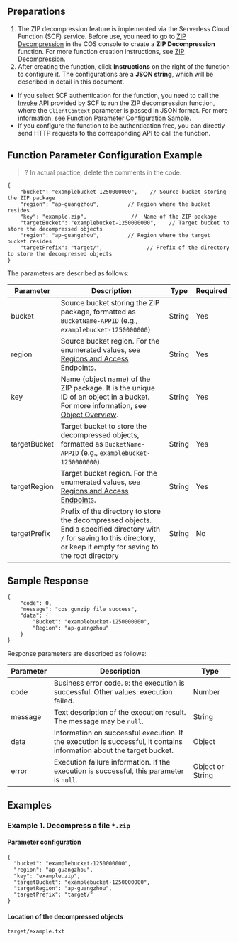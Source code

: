 ## Preparations

1. The ZIP decompression feature is implemented via the Serverless Cloud Function (SCF) service. Before use, you need to go to [ZIP Decompression](https://console.cloud.tencent.com/cos5/application/cosGunzipApi) in the COS console to create a **ZIP Decompression** function. For more function creation instructions, see [ZIP Decompression](https://intl.cloud.tencent.com/document/product/436/45163).
2. After creating the function, click **Instructions** on the right of the function to configure it. The configurations are a **JSON string**, which will be described in detail in this document.
 - If you select SCF authentication for the function, you need to call the [Invoke](https://intl.cloud.tencent.com/document/product/583/17243) API provided by SCF to run the ZIP decompression function, where the `ClientContext` parameter is passed in JSON format. For more information, see [Function Parameter Configuration Sample](#1).
 - If you configure the function to be authentication free, you can directly send HTTP requests to the corresponding API to call the function.


<span id=1></span>
## Function Parameter Configuration Example

>? In actual practice, delete the comments in the code.
>

```plaintext
{
    "bucket": "examplebucket-1250000000",    // Source bucket storing the ZIP package
    "region": "ap-guangzhou",         // Region where the bucket resides
    "key": "example.zip",              //  Name of the ZIP package
    "targetBucket": "examplebucket-1250000000",    // Target bucket to store the decompressed objects
    "region": "ap-guangzhou",         // Region where the target bucket resides
    "targetPrefix": "target/",              // Prefix of the directory to store the decompressed objects
}
```

The parameters are described as follows:

| Parameter | Description | Type | Required |
| ------------ | ------------------------------------------------------------ | ------ | -------- |
| bucket  | Source bucket storing the ZIP package, formatted as `BucketName-APPID` (e.g., `examplebucket-1250000000`) | String  | Yes |
| region | Source bucket region. For the enumerated values, see [Regions and Access Endpoints](https://intl.cloud.tencent.com/document/product/436/6224). | String | Yes |
| key                     | Name (object name) of the ZIP package. It is the unique ID of an object in a bucket. For more information, see [Object Overview](https://intl.cloud.tencent.com/document/product/436/13324). | String  | Yes       |
| targetBucket                  | Target bucket to store the decompressed objects, formatted as `BucketName-APPID` (e.g., `examplebucket-1250000000`). | String  | Yes       |
| targetRegion                  | Target bucket region. For the enumerated values, see [Regions and Access Endpoints](https://intl.cloud.tencent.com/document/product/436/6224). | String  | Yes       |
| targetPrefix | Prefix of the directory to store the decompressed objects. End a specified directory with `/` for saving to this directory, or keep it empty for saving to the root directory | String | No       |

## Sample Response
```plaintext
{
    "code": 0,
    "message": "cos gunzip file success",
    "data": {
        "Bucket": "examplebucket-1250000000",
        "Region": "ap-guangzhou"
    }
}
```

Response parameters are described as follows:

| Parameter | Description | Type |
| ------- | ------------------------------------------------------------ | ---------------- |
| code    | Business error code. `0`: the execution is successful. Other values: execution failed.    | Number           |
| message | Text description of the execution result. The message may be `null`.                        | String           |
| data    | Information on successful execution. If the execution is successful, it contains information about the target bucket. | Object           |
| error   | Execution failure information. If the execution is successful, this parameter is `null`.                    | Object or String |

## Examples

### Example 1. Decompress a file `*.zip`

#### Parameter configuration

```plaintext
{
  "bucket": "examplebucket-1250000000",
  "region": "ap-guangzhou",
  "key": "example.zip",
  "targetBucket": "examplebucket-1250000000",
  "targetRegion": "ap-guangzhou",
  "targetPrefix": "target/"
}
```

#### Location of the decompressed objects

```plaintext
target/example.txt
```
